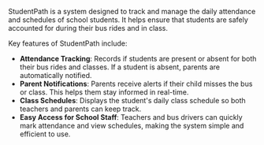 
 StudentPath is a system designed to track and manage the daily attendance and schedules of school students. It helps ensure that students are safely accounted for during their bus rides and in class. 

Key features of StudentPath include:
- **Attendance Tracking**: Records if students are present or absent for both their bus rides and classes. If a student is absent, parents are automatically notified.
- **Parent Notifications**: Parents receive alerts if their child misses the bus or class. This helps them stay informed in real-time.
- **Class Schedules**: Displays the student's daily class schedule so both teachers and parents can keep track.
- **Easy Access for School Staff**: Teachers and bus drivers can quickly mark attendance and view schedules, making the system simple and efficient to use.


